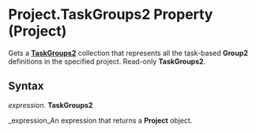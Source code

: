 
# Project.TaskGroups2 Property (Project)

Gets a  **[TaskGroups2](08346fd5-3dbd-23ea-9dc8-c2361ce043f4.md)** collection that represents all the task-based **Group2** definitions in the specified project. Read-only **TaskGroups2**.


## Syntax

 _expression_. **TaskGroups2**

 _expression_An expression that returns a  **Project** object.

